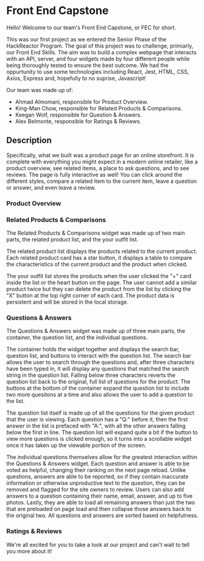 # Front End Capstone

Hello! Welcome to our team's Front End Capstone, or FEC for short.

This was our first project as we entered the Senior Phase of the HackReactor Program. The goal of this project was to challenge, primiarly, our Front End Skills. The aim was to build a complex webpage that interacts with an API, server, and four widgets made by four different people while being thoroughly tested to ensure the best outcome. We had the oppurtunity to use some technologies including React, Jest, HTML, CSS, Axios, Express and, hopefully to no suprise, Javascript!

Our team was made up of:
* Ahmad Almomani, responsible for Product Overview.
* King-Man Chow, responsible for Related Products & Comparisons.
* Keegan Wolf, responsible for Question & Answers.
* Alex Belmonte, responsible for Ratings & Reviews.

## Description

Specifically, what we built was a product page for an online storefront. It is complete with everything you might expect in a modern online retailer, like a product overview, see related items, a place to ask questions, and to see reviews. The page is fully interactive as well! You can click around the different styles, compare a related item to the current item, leave a question or answer, and even leave a review.

### Product Overview

### Related Products & Comparisons

The Related Products & Comparisons widget was made up of two main parts, the related product list, and the your outfit list. 

The related product list displays the products related to the current product. Each related product card has a star button, it displays a table to compare the characteristics of the current product and the product when clicked. 

The your outfit list stores the products when the user clicked the "+" card inside the list or the heart button on the page. The user cannot add a similar product twice but they can delete the product from the list by clicking the "X" button at the top right corner of each card. The product data is persistent and will be stored in the local storage.

### Questions & Answers

The Questions & Answers widget was made up of three main parts, the container, the question list, and the individual questions.

The container holds the widget together and displays the search bar, question list, and buttons to interact with the question list. The search bar allows the user to search through the questions and, after three characters have been typed in, it will display any questions that matched the search string in the question list. Falling below three characters reverts the question list back to the original, full list of questions for the product. The buttons at the bottom of the container expand the question list to include two more quesitons at a time and also allows the user to add a question to the list. 

The question list itself is made up of all the questions for the given product that the user is viewing. Each question has a "Q:" before it, then the first answer in the list is prefaced with "A:", with all the other answers falling below the first in line. The question list will expand quite a bit if the button to view more questions is clicked enough, so it turns into a scrollable widget once it has taken up the viewable portion of the screen. 

The individual questions themselves allow for the greatest interaction within the Questions & Answers widget. Each question and answer is able to be voted as helpful, changing their ranking on the next page reload. Unlike questions, answers are able to be reported, so if they contain inaccurate information or otherwise unproductive text to the question, they can be removed and flagged for the site owners to review. Users can also add answers to a question containing their name, email, answer, and up to five photos. Lastly, they are able to load all remaining answers than just the two that are preloaded on page load and then collapse those answers back to the original two. All questions and answers are sorted based on helpfulness.

### Ratings & Reviews

We're all excited for you to take a look at our project and can't wait to tell you more about it!
